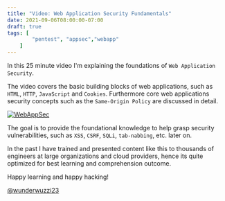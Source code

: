```yaml
---
title: "Video: Web Application Security Fundamentals"
date: 2021-09-06T08:00:00-07:00
draft: true
tags: [
        "pentest", "appsec","webapp"
    ]
---
```


In this 25 minute video I'm explaining the foundations of `Web Application Security`. 

The video covers the basic building blocks of web applications, such as `HTML`, `HTTP`, `JavaScript` and `Cookies`. Furthermore core web applications security concepts such as the `Same-Origin Policy` are discussed in detail. 

[![WebAppSec](/blog/images/2021/webappsecfundamentals.png)](https://www.youtube.com/watch?v=-7OX58nHPb8)

The goal is to provide the foundational knowledge to help grasp security vulnerabilities, such as `XSS`, `CSRF`, `SQLi`, `tab-nabbing`, etc. later on.

In the past I have trained and presented content like this to thousands of engineers at large organizations and cloud providers, hence its quite optimized for best learning and comprehension outcome.

Happy learning and happy hacking!

[@wunderwuzzi23](https://twitter.com/wunderwuzzi23)